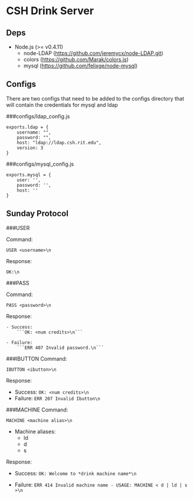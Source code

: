 CSH Drink Server
===

Deps
---
- Node.js (>= v0.4.11)
    - node-LDAP (https://github.com/jeremycx/node-LDAP.git)
    - colors (https://github.com/Marak/colors.js)
    - mysql (https://github.com/felixge/node-mysql)

Configs
---
There are two configs that need to be added to the configs directory that will contain the credentials for mysql and ldap

###configs/ldap_config.js

```
exports.ldap = {
    username: "",
    password: "",
    host: "ldap://ldap.csh.rit.edu",
    version: 3
}
```

###configs/mysql_config.js

```
exports.mysql = {
    user: '',
    password: '',
    host: ''
}
```

Sunday Protocol
---

###USER

Command:

```
USER <username>\n
```

Response:

```
OK:\n
```

###PASS

Command:

```PASS <password>\n```

Response:

    - Success:
        ```OK: <num credits>\n```

    - Failure:
        ```ERR 407 Invalid password.\n```


###IBUTTON
Command:

```IBUTTON <ibutton>\n```

Response:

- Success: ```OK: <num credits>\n```
- Failure: ```ERR 207 Invalid Ibutton\n```

###MACHINE
Command:

```MACHINE <machine alias>\n```

- Machine aliases:
    - ld
    - d
    - s

Response:

- Success: ```OK: Welcome to *drink machine name*\n```

- Failure: ```ERR 414 Invalid machine name - USAGE: MACHINE < d | ld | s >\n```
